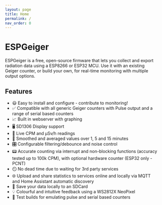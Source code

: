 ```yaml
---
layout: page
title: Home
permalink: /
nav_order: 0
---
```


# ESPGeiger

ESPGeiger is a free, open-source firmware that lets you collect and export radiation data using a ESP8266 or ESP32 MCU. Use it with an existing Geiger counter, or build your own, for real-time monitoring with multiple output options.

## Features
- 😃 Easy to install and configure - contribute to monitoring!
- ✅ Compatible with all generic Geiger counters with Pulse output and a range of serial based counters
- 📈 Built in webserver with graphing
- 🖥️ SD1306 Display support
- 🔴 Live CPM and μSv/h readings
- 🔢 Smoothed and averaged values over 1, 5 and 15 minutes
- 🎛️ Configurable filtering/debounce and noise control
- 📟 Accurate counting via interrupt and non-blocking functions (accuracy tested up to 100k CPM), with optional hardware counter (ESP32 only - PCNT)
- ⏲️ No dead time due to waiting for 3rd party services
- 🌐 Upload and share statistics to services online and locally via MQTT and Home Assistant automatic discovery
- 💾 Save your data locally to an SDCard
- 💡 Colourful and intuitive feedback using a WS2812X NeoPixel
- 🚧 Test builds for emulating pulse and serial based counters

